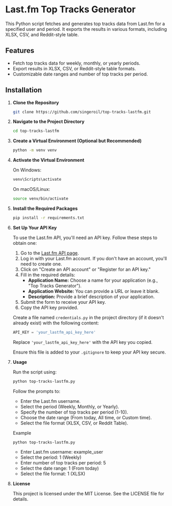 # Last.fm Top Tracks Generator

This Python script fetches and generates top tracks data from Last.fm for a specified user and period. It exports the results in various formats, including XLSX, CSV, and Reddit-style table.

## Features

- Fetch top tracks data for weekly, monthly, or yearly periods.
- Export results in XLSX, CSV, or Reddit-style table formats.
- Customizable date ranges and number of top tracks per period.

## Installation

1. **Clone the Repository**

    ```bash
    git clone https://github.com/singeroil/top-tracks-lastfm.git
    ```
    
2. **Navigate to the Project Directory**

    ```bash
    cd top-tracks-lastfm
    ```
    
3. **Create a Virtual Environment (Optional but Recommended)**

    ```bash
    python -m venv venv
    ```
    
4. **Activate the Virtual Environment**

    On Windows:
    ```bash
    venv\Scripts\activate
    ```
    
    On macOS/Linux:
    ```bash
    source venv/bin/activate
    ```
    
5. **Install the Required Packages**

    ```bash
    pip install -r requirements.txt
    ```
    
6. **Set Up Your API Key**

    To use the Last.fm API, you'll need an API key. Follow these steps to obtain one:

    1. Go to the [Last.fm API page](https://www.last.fm/api).
    2. Log in with your Last.fm account. If you don't have an account, you'll need to create one.
    3. Click on "Create an API account" or "Register for an API key."
    4. Fill in the required details:
        - **Application Name:** Choose a name for your application (e.g., "Top Tracks Generator").
        - **Application Website:** You can provide a URL or leave it blank.
        - **Description:** Provide a brief description of your application.
    5. Submit the form to receive your API key.
    6. Copy the API key provided.

    Create a file named `credentials.py` in the project directory (if it doesn't already exist) with the following content:

    ```python
    API_KEY = 'your_lastfm_api_key_here'
    ```

    Replace `'your_lastfm_api_key_here'` with the API key you copied.

    Ensure this file is added to your `.gitignore` to keep your API key secure.

7. **Usage**

    Run the script using:

    ```bash
    python top-tracks-lastfm.py
    ```
    
    Follow the prompts to:

    - Enter the Last.fm username.
    - Select the period (Weekly, Monthly, or Yearly).
    - Specify the number of top tracks per period (1-10).
    - Choose the date range (From today, All time, or Custom time).
    - Select the file format (XLSX, CSV, or Reddit Table).

    Example

    ```bash
    python top-tracks-lastfm.py
    ```
    
    - Enter Last.fm username: example_user
    - Select the period: 1 (Weekly)
    - Enter number of top tracks per period: 5
    - Select the date range: 1 (From today)
    - Select the file format: 1 (XLSX)

8. **License**

    This project is licensed under the MIT License. See the LICENSE file for details.